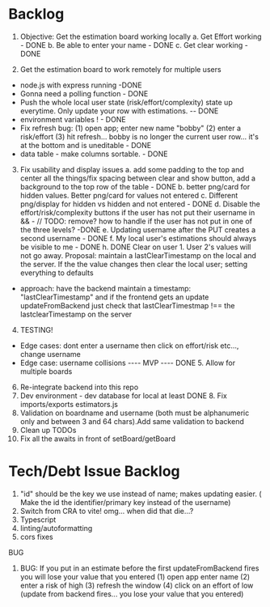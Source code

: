 # Backlog
1. Objective: Get the estimation board working locally
a. Get Effort working - DONE 
b. Be able to enter your name - DONE
c. Get clear working  - DONE 

2. Get the estimation board to work remotely for multiple users
- node.js with express running -DONE
- Gonna need a polling function - DONE
- Push the whole local user state (risk/effort/complexity) state up everytime. Only update your row with estimations. -- DONE 
- environment variables ! - DONE
- Fix refresh bug: (1) open app; enter new name "bobby" (2) enter a risk/effort (3) hit refresh... bobby is no longer the current user row... it's at the bottom and is uneditable - DONE
- data table - make columns sortable. - DONE

3. Fix usability and display issues
a. add some padding to the top and center all the things/fix spacing between clear and show button, add a background to the top row of the table - DONE
b. better png/card for hidden values. Better png/card for values not entered
c. Different png/display for hidden vs hidden and not entered - DONE
d. Disable the effort/risk/complexity buttons if the user has not put their username in && - // TODO: remove? how to handle if the user has not put in one of the three levels? -DONE
e. Updating username after the PUT creates a second username - DONE
f. My local user's estimations should always be visible to me - DONE
h. DONE Clear on user 1. User 2's values will not go away. Proposal: maintain a lastClearTimestamp on the local and the server. If the the value changes then clear the local user; setting everything to defaults
 - approach: have the backend maintain a timestamp: "lastClearTimestamp" and if the frontend gets an update updateFromBackend just check that 
    lastClearTimestmap !== the lastclearTimestamp on the server

4. TESTING!
- Edge cases: dont enter a username then click on effort/risk etc..., change username
- Edge case: username collisions
---- MVP ----
DONE 5. Allow for multiple boards
6. Re-integrate backend into this repo
7. Dev environment - dev database for local at least
DONE 8. Fix imports/exports estimators.js
9. Validation on boardname and username (both must be alphanumeric only and between 3 and 64 chars).Add same validation to backend
10. Clean up TODOs
11. Fix all the awaits in front of setBoard/getBoard


# Tech/Debt Issue Backlog
1. "id" should be the key we use instead of name; makes updating easier. ( Make the id the identifier/primary key instead of the username)
2. Switch from CRA to vite! omg... when did that die...?
3. Typescript
4. linting/autoformatting
5. cors fixes

BUG
1. BUG: If you put in an estimate before the first updateFromBackend fires you will lose your value that you entered (1) open app enter name (2) enter a risk of high (3) refresh the window (4) click on an effort of low (update from backend fires... you lose your value that you entered)
